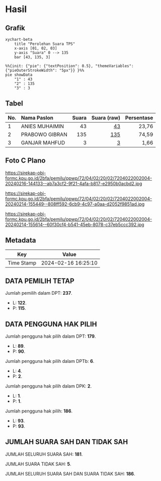 # Hasil

## Grafik

```mermaid
xychart-beta
    title "Perolehan Suara TPS"
    x-axis [01, 02, 03]
    y-axis "Suara" 0 --> 135
    bar [43, 135, 3]
```

```mermaid
%%{init: {"pie": {"textPosition": 0.5}, "themeVariables": {"pieOuterStrokeWidth": "5px"}} }%%
pie showData
    "1" : 43
    "2" : 135
    "3" : 3
```

## Tabel

| No. | Nama Paslon    | Suara | Suara (raw) | Persentase |
|:--- |:-------------- | -----:| -----------:| ----------:|
| 1   | ANIES MUHAIMIN | 43    | [43][p-1]   | 23,76      |
| 2   | PRABOWO GIBRAN | 135   | [135][p-2]  | 74,59      |
| 3   | GANJAR MAHFUD  | 3     | [3][p-3]    | 1,66       |


[p-1]: https://github.com/gigit-pemilu/pemilu-2024-72-sulawesi-tengah/blob/main/pilpres/hitung-suara/sub/72-sulawesi-tengah/sub/04-toli-toli/sub/02-dampal-utara/sub/2002-kabinuang/sub/004-tps/sub/paslon-1.txt
[p-2]: https://github.com/gigit-pemilu/pemilu-2024-72-sulawesi-tengah/blob/main/pilpres/hitung-suara/sub/72-sulawesi-tengah/sub/04-toli-toli/sub/02-dampal-utara/sub/2002-kabinuang/sub/004-tps/sub/paslon-2.txt
[p-3]: https://github.com/gigit-pemilu/pemilu-2024-72-sulawesi-tengah/blob/main/pilpres/hitung-suara/sub/72-sulawesi-tengah/sub/04-toli-toli/sub/02-dampal-utara/sub/2002-kabinuang/sub/004-tps/sub/paslon-3.txt

## Foto C Plano

https://sirekap-obj-formc.kpu.go.id/2bfa/pemilu/ppwp/72/04/02/20/02/7204022002004-20240216-144133--ab7a3cf2-9f21-4afa-b817-e2950b0acbd2.jpg

https://sirekap-obj-formc.kpu.go.id/2bfa/pemilu/ppwp/72/04/02/20/02/7204022002004-20240214-155449--808ff592-6cb9-4c97-a0aa-d2052f9851ad.jpg

https://sirekap-obj-formc.kpu.go.id/2bfa/pemilu/ppwp/72/04/02/20/02/7204022002004-20240214-155614--60f30cf4-b541-45eb-8078-c37eb5ccc392.jpg


## Metadata

| Key        | Value               |
| ---------- | ------------------- |
| Time Stamp | 2024-02-16 16:25:10 |


## DATA PEMILIH TETAP

Jumlah pemilih dalam DPT: **237**.
 * L: **122**.
 * P: **115**.

## DATA PENGGUNA HAK PILIH

Jumlah pengguna hak pilih dalam DPT: **179**.
 * L: **89**.
 * P: **90**.

Jumlah pengguna hak pilih dalam DPTb: **6**.
 * L: **4**.
 * P: **2**.

Jumlah pengguna hak pilih dalam DPK: **2**.
 * L: **1**.
 * P: **1**.

Jumlah pengguna hak pilih: **186**.
 * L: **93**.
 * P: **93**.

## JUMLAH SUARA SAH DAN TIDAK SAH

JUMLAH SELURUH SUARA SAH: **181**.

JUMLAH SUARA TIDAK SAH: **5**.

JUMLAH SELURUH SUARA SAH DAN SUARA TIDAK SAH: **186**.


